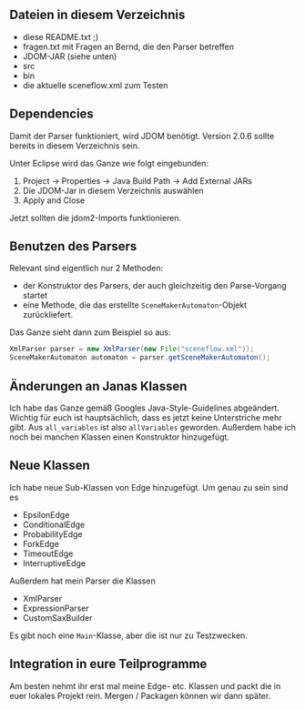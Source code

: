 ## Dateien in diesem Verzeichnis

- diese README.txt ;)
- fragen.txt mit Fragen an Bernd, die den Parser betreffen
- JDOM-JAR (siehe unten)
- src
- bin
- die aktuelle sceneflow.xml zum Testen

## Dependencies

Damit der Parser funktioniert, wird JDOM benötigt. Version 2.0.6 sollte bereits in diesem Verzeichnis sein.

Unter Eclipse wird das Ganze wie folgt eingebunden:

1. Project -> Properties -> Java Build Path -> Add External JARs
2. Die JDOM-Jar in diesem Verzeichnis auswählen
3. Apply and Close

Jetzt sollten die jdom2-Imports funktionieren.

## Benutzen des Parsers

Relevant sind eigentlich nur 2 Methoden:
- der Konstruktor des Parsers, der auch gleichzeitig den Parse-Vorgang startet
- eine Methode, die das erstellte `SceneMakerAutomaton`-Objekt zurückliefert.

Das Ganze sieht dann zum Beispiel so aus:
```java
XmlParser parser = new XmlParser(new File("sceneflow.xml"));
SceneMakerAutomaton automaton = parser.getSceneMakerAutomaton();
```

## Änderungen an Janas Klassen

Ich habe das Ganze gemäß Googles Java-Style-Guidelines abgeändert. Wichtig für euch ist hauptsächlich, dass es jetzt keine Unterstriche mehr gibt. Aus `all_variables` ist also `allVariables` geworden.
Außerdem habe ich noch bei manchen Klassen einen Konstruktor hinzugefügt.

## Neue Klassen

Ich habe neue Sub-Klassen von Edge hinzugefügt. Um genau zu sein sind es

- EpsilonEdge
- ConditionalEdge
- ProbabilityEdge
- ForkEdge
- TimeoutEdge
- InterruptiveEdge

Außerdem hat mein Parser die Klassen

- XmlParser
- ExpressionParser
- CustomSaxBuilder

Es gibt noch eine `Main`-Klasse, aber die ist nur zu Testzwecken.

## Integration in eure Teilprogramme

Am besten nehmt ihr erst mal meine Edge- etc. Klassen und packt die in euer lokales Projekt rein. Mergen / Packagen können wir dann später.

